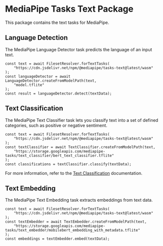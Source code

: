 # MediaPipe Tasks Text Package

This package contains the text tasks for MediaPipe.

## Language Detection

The MediaPipe Language Detector task predicts the language of an input text.

```
const text = await FilesetResolver.forTextTasks(
    "https://cdn.jsdelivr.net/npm/@mediapipe/tasks-text@latest/wasm"
);
const languageDetector = await LanguageDetector.createFromModelPath(text,
    "model.tflite"
);
const result = languageDetector.detect(textData);
```

## Text Classification

The MediaPipe Text Classifier task lets you classify text into a set of defined
categories, such as positive or negative sentiment.

```
const text = await FilesetResolver.forTextTasks(
    "https://cdn.jsdelivr.net/npm/@mediapipe/tasks-text@latest/wasm"
);
const textClassifier = await TextClassifier.createFromModelPath(text,
    "https://storage.googleapis.com/mediapipe-tasks/text_classifier/bert_text_classifier.tflite"
);
const classifications = textClassifier.classify(textData);
```

For more information, refer to the [Text Classification](https://developers.google.com/mediapipe/solutions/text/text_classifier/web_js) documentation.

## Text Embedding

The MediaPipe Text Embedding task extracts embeddings from text data.

```
const text = await FilesetResolver.forTextTasks(
    "https://cdn.jsdelivr.net/npm/@mediapipe/tasks-text@latest/wasm"
);
const textEmbedder = await TextEmbedder.createFromModelPath(text,
    "https://storage.googleapis.com/mediapipe-tasks/text_embedder/mobilebert_embedding_with_metadata.tflite"
);
const embeddings = textEmbedder.embed(textData);
```

